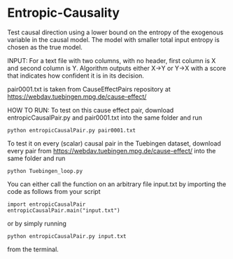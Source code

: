 # Entropic-Causality
Test causal direction using a lower bound on the entropy of the exogenous variable in the causal model. The model with smaller total input entropy is chosen as the true model. 

INPUT: 
For a text file with two columns, with no header, first column is X and second column is Y. Algorithm outputs either X->Y or Y->X with a score that indicates how confident it is in its decision.

pair0001.txt is taken from CauseEffectPairs repository at https://webdav.tuebingen.mpg.de/cause-effect/

HOW TO RUN:
To test on this cause effect pair, download entropicCausalPair.py and pair0001.txt into the same folder and run 

	python entropicCausalPair.py pair0001.txt

To test it on every (scalar) causal pair in the Tuebingen dataset, download every pair from https://webdav.tuebingen.mpg.de/cause-effect/ into the same folder and run

	python Tuebingen_loop.py

You can either call the function on an arbitrary file input.txt by importing the code as follows from your script

	import entropicCausalPair
	entropicCausalPair.main("input.txt")

or by simply running 

	python entropicCausalPair.py input.txt

from the terminal.